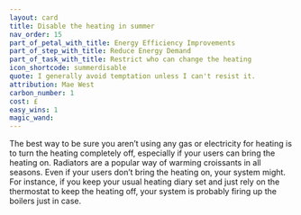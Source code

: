 ```yaml
---
layout: card
title: Disable the heating in summer
nav_order: 15
part_of_petal_with_title: Energy Efficiency Improvements
part_of_step_with_title: Reduce Energy Demand
part_of_task_with_title: Restrict who can change the heating
icon_shortcode: summerdisable
quote: I generally avoid temptation unless I can't resist it.
attribution: Mae West 
carbon_number: 1
cost: £
easy_wins: 1
magic_wand: 
---
```


<p>The best way to be sure you aren’t using any gas or electricity for heating is to turn the heating completely off, especially if your users can bring the heating on. Radiators are a popular way of warming croissants in all seasons.  Even if your users don’t bring the heating on, your system might. For instance, if you keep your usual heating diary set and just rely on the thermostat to keep the heating off, your system is probably firing up the boilers just in case.</p> 
